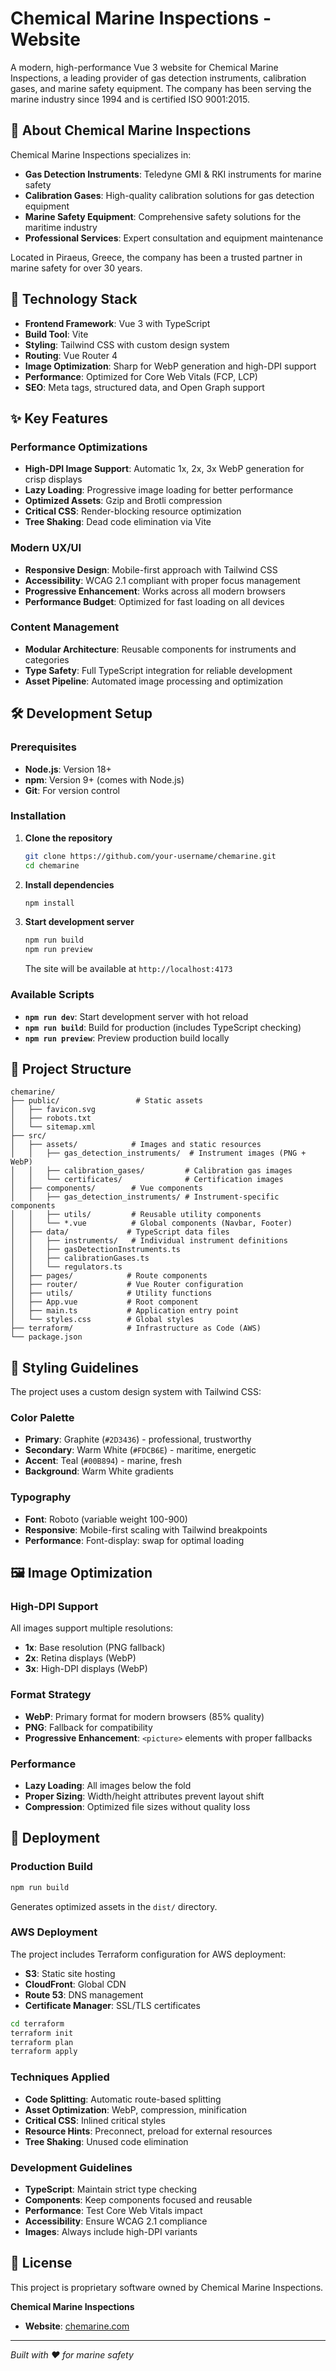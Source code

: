 # Chemical Marine Inspections - Website

A modern, high-performance Vue 3 website for Chemical Marine Inspections, a leading provider of gas detection instruments, calibration gases, and marine safety equipment. The company has been serving the marine industry since 1994 and is certified ISO 9001:2015.

## 🏢 About Chemical Marine Inspections

Chemical Marine Inspections specializes in:

- **Gas Detection Instruments**: Teledyne GMI & RKI instruments for marine safety
- **Calibration Gases**: High-quality calibration solutions for gas detection equipment
- **Marine Safety Equipment**: Comprehensive safety solutions for the maritime industry
- **Professional Services**: Expert consultation and equipment maintenance

Located in Piraeus, Greece, the company has been a trusted partner in marine safety for over 30 years.

## 🚀 Technology Stack

- **Frontend Framework**: Vue 3 with TypeScript
- **Build Tool**: Vite
- **Styling**: Tailwind CSS with custom design system
- **Routing**: Vue Router 4
- **Image Optimization**: Sharp for WebP generation and high-DPI support
- **Performance**: Optimized for Core Web Vitals (FCP, LCP)
- **SEO**: Meta tags, structured data, and Open Graph support

## ✨ Key Features

### Performance Optimizations

- **High-DPI Image Support**: Automatic 1x, 2x, 3x WebP generation for crisp displays
- **Lazy Loading**: Progressive image loading for better performance
- **Optimized Assets**: Gzip and Brotli compression
- **Critical CSS**: Render-blocking resource optimization
- **Tree Shaking**: Dead code elimination via Vite

### Modern UX/UI

- **Responsive Design**: Mobile-first approach with Tailwind CSS
- **Accessibility**: WCAG 2.1 compliant with proper focus management
- **Progressive Enhancement**: Works across all modern browsers
- **Performance Budget**: Optimized for fast loading on all devices

### Content Management

- **Modular Architecture**: Reusable components for instruments and categories
- **Type Safety**: Full TypeScript integration for reliable development
- **Asset Pipeline**: Automated image processing and optimization

## 🛠️ Development Setup

### Prerequisites

- **Node.js**: Version 18+
- **npm**: Version 9+ (comes with Node.js)
- **Git**: For version control

### Installation

1. **Clone the repository**

   ```bash
   git clone https://github.com/your-username/chemarine.git
   cd chemarine
   ```

2. **Install dependencies**

   ```bash
   npm install
   ```

3. **Start development server**
   ```bash
   npm run build
   npm run preview
   ```
   The site will be available at `http://localhost:4173`

### Available Scripts

- **`npm run dev`**: Start development server with hot reload
- **`npm run build`**: Build for production (includes TypeScript checking)
- **`npm run preview`**: Preview production build locally

## 📁 Project Structure

```
chemarine/
├── public/                 # Static assets
│   ├── favicon.svg
│   ├── robots.txt
│   └── sitemap.xml
├── src/
│   ├── assets/            # Images and static resources
│   │   ├── gas_detection_instruments/  # Instrument images (PNG + WebP)
│   │   ├── calibration_gases/         # Calibration gas images
│   │   └── certificates/              # Certification images
│   ├── components/        # Vue components
│   │   ├── gas_detection_instruments/ # Instrument-specific components
│   │   ├── utils/         # Reusable utility components
│   │   └── *.vue          # Global components (Navbar, Footer)
│   ├── data/             # TypeScript data files
│   │   ├── instruments/   # Individual instrument definitions
│   │   ├── gasDetectionInstruments.ts
│   │   ├── calibrationGases.ts
│   │   └── regulators.ts
│   ├── pages/            # Route components
│   ├── router/           # Vue Router configuration
│   ├── utils/            # Utility functions
│   ├── App.vue           # Root component
│   ├── main.ts           # Application entry point
│   └── styles.css        # Global styles
├── terraform/            # Infrastructure as Code (AWS)
└── package.json
```

## 🎨 Styling Guidelines

The project uses a custom design system with Tailwind CSS:

### Color Palette

- **Primary**: Graphite (`#2D3436`) - professional, trustworthy
- **Secondary**: Warm White (`#FDCB6E`) - maritime, energetic
- **Accent**: Teal (`#00B894`) - marine, fresh
- **Background**: Warm White gradients

### Typography

- **Font**: Roboto (variable weight 100-900)
- **Responsive**: Mobile-first scaling with Tailwind breakpoints
- **Performance**: Font-display: swap for optimal loading

## 🖼️ Image Optimization

### High-DPI Support

All images support multiple resolutions:

- **1x**: Base resolution (PNG fallback)
- **2x**: Retina displays (WebP)
- **3x**: High-DPI displays (WebP)

### Format Strategy

- **WebP**: Primary format for modern browsers (85% quality)
- **PNG**: Fallback for compatibility
- **Progressive Enhancement**: `<picture>` elements with proper fallbacks

### Performance

- **Lazy Loading**: All images below the fold
- **Proper Sizing**: Width/height attributes prevent layout shift
- **Compression**: Optimized file sizes without quality loss

## 🚀 Deployment

### Production Build

```bash
npm run build
```

Generates optimized assets in the `dist/` directory.

### AWS Deployment

The project includes Terraform configuration for AWS deployment:

- **S3**: Static site hosting
- **CloudFront**: Global CDN
- **Route 53**: DNS management
- **Certificate Manager**: SSL/TLS certificates

```bash
cd terraform
terraform init
terraform plan
terraform apply
```

### Techniques Applied

- **Code Splitting**: Automatic route-based splitting
- **Asset Optimization**: WebP, compression, minification
- **Critical CSS**: Inlined critical styles
- **Resource Hints**: Preconnect, preload for external resources
- **Tree Shaking**: Unused code elimination

### Development Guidelines

- **TypeScript**: Maintain strict type checking
- **Components**: Keep components focused and reusable
- **Performance**: Test Core Web Vitals impact
- **Accessibility**: Ensure WCAG 2.1 compliance
- **Images**: Always include high-DPI variants

## 📄 License

This project is proprietary software owned by Chemical Marine Inspections.

**Chemical Marine Inspections**

- **Website**: [chemarine.com](https://chemarine.com)

---

_Built with ❤️ for marine safety_
